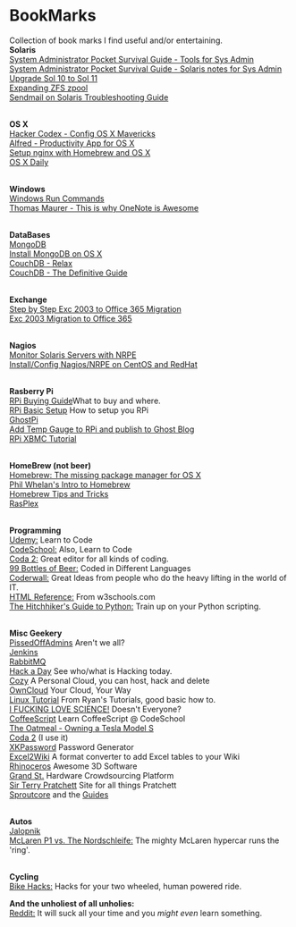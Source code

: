 BookMarks
=========

Collection of book marks I find useful and/or entertaining. 
<br><b>Solaris</b>
<br><a href="http://users.cis.fiu.edu/~tho01/psg/tool.html">System Administrator Pocket Survival Guide - Tools for Sys Admin</a>
<br><a href="http://users.cis.fiu.edu/~tho01/psg/sol.html">System Administrator Pocket Survival Guide - Solaris notes for Sys Admin</a>
<br><a href="http://rainbow.chard.org/2012/01/16/upgrading-solaris-10-to-solaris-11-things-you-should-know/">Upgrade Sol 10 to Sol 11</a>
<br><a href="http://jsosic.wordpress.com/2013/01/01/expanding-zfs-zpool-raid/">Expanding ZFS zpool</a>
<br><a href="http://thegeekdiary.com/the-ultimate-solaris-sendmail-troubleshooting-guide/">Sendmail on Solaris Troubleshooting Guide</a>


<br><b>OS X</b>
<br><a href="http://hackercodex.com/guide/mac-osx-mavericks-10.9-configuration/">Hacker Codex - Config OS X Mavericks</a>
<br><a href="http://www.alfredapp.com/">Alfred - Productivity App for OS X</a>
<br><a href="http://paulherron.com/blog/simple_nginx_setup_with_homebrew/">Setup nginx with Homebrew and OS X</a>
<br><a href="http://osxdaily.com/">OS X Daily</a>


<br><b>Windows</b>
<br><a href="http://community.spiceworks.com/how_to/show/88456-windows-run-commands#comments">Windows Run Commands</a>
<br><a href="http://www.thomasmaurer.ch/2014/02/this-is-why-onenote-is-awesome/">Thomas Maurer - This is why OneNote is Awesome</a>


<br><b>DataBases</b>
<br><a href="http://www.mongodb.org/">MongoDB</a>
<br><a href="http://docs.mongodb.org/manual/tutorial/install-mongodb-on-os-x/">Install MongoDB on OS X</a>
<br><a href="http://couchdb.apache.org">CouchDB - Relax</a>
<br><a href="http://guide.couchdb.org/editions/1/en/index.html">CouchDB - The Definitive Guide</a>


<br><b>Exchange</b>
<br><a href="http://blogs.technet.com/b/canitpro/archive/2013/05/31/step-by-step-migration-of-exchange-2003-server-to-office-365.aspx">Step by Step Exc 2003 to Office 365 Migration</a>
<br><a href="http://office365support.ca/exchange-2003-cutover-migration-to-the-new-office-365/">Exc 2003 Migration to Office 365</a>


<br><b>Nagios</b>
<br><a href="http://linuxdrops.com/how-to-monitor-remote-solaris-server-using-nagios-nrpe/">Monitor Solaris Servers with NRPE</a>
<br><a href="http://sharadchhetri.com/2013/03/02/how-to-install-and-configure-nagios-nrpe-in-centos-and-red-hat/">Install/Config Nagios/NRPE on CentOS and RedHat</a>


<br><b>Rasberry Pi</b>
<br><a href="http://elinux.org/RPi_Buying_Guide"> RPi Buying Guide</a>What to buy and where. 
<br><a href="http://elinux.org/RPi_Hardware_Basic_Setup#Typical_Hardware_You_Will_Need"> RPi Basic Setup</a> How to setup you RPi
<br><a href="http://ghostpi.org/">GhostPi</a>
<br><a href="http://kimondo.co.uk/plotting-cpu-temperature-ghost/">Add Temp Gauge to RPi and publish to Ghost Blog</a>
<br><a href="http://mymediaexperience.com/raspberry-pi-xbmc-with-raspbmc/">RPi XBMC Tutorial</a>


<br><b>HomeBrew (not beer)</b>
<br><a href="http://brew.sh">Homebrew: The missing package manager for OS X</a>
<br><a href="http://www.bigfastblog.com/homebrew-intro-to-the-mac-os-x-package-installer">Phil Whelan's Intro to Homebrew</a>
<br><a href="https://github.com/Homebrew/homebrew/wiki/Tips-N%27-Tricks">Homebrew Tips and Tricks</a>
<br><a href="http://www.rasplex.com/">RasPlex</a>


<br><b>Programming</b>
<br><a href="https://www.udemy.com/">Udemy:</a> Learn to Code
<br><a href="https://www.codeschool.com">CodeSchool:</a> Also, Learn to Code
<br><a href="https://panic.com/coda/">Coda 2:</a> Great editor for all kinds of coding.
<br><a href="http://www.99-bottles-of-beer.net">99 Bottles of Beer:</a> Coded in Different Languages
<br><a href="https://coderwall.com/welcome">Coderwall:</a> Great Ideas from people who do the heavy lifting in the world of IT. 
<br><a href="http://www.w3schools.com/tags/default.asp">HTML Reference:</a> From w3schools.com
<br><a href="http://docs.python-guide.org/en/latest/">The Hitchhiker's Guide to Python:</a> Train up on your Python scripting. 


<br><b>Misc Geekery</b>
<br><a href="http://pissedoffadmins.com">PissedOffAdmins</a> Aren't we all?
<br><a href="http://jenkins-ci.org">Jenkins</a>
<br><a href="http://www.rabbitmq.com/">RabbitMQ</a> 
<br><a href="http://hackaday.com/">Hack a Day</a> See who/what is Hacking today. 
<br><a href="http://cozy.io">Cozy</a> A Personal Cloud, you can host, hack and delete
<br><a href="http://owncloud.org">OwnCloud</a> Your Cloud, Your Way
<br><a href="http://ryanstutorials.net/linuxtutorial/">Linux Tutorial</a> From Ryan's Tutorials, good basic how to. 
<br><a href="http://www.iflscience.com/">I FUCKING LOVE SCIENCE!</a> Doesn't Everyone?
<br><a href="http://coffeescript.codeschool.com/?utm_source=github&utm_medium=coffeescript_option&utm_campaign=trygit">CoffeeScript</a> Learn CoffeeScript @ CodeSchool
<br><a href="http://theoatmeal.com/comics/tesla_model_s">The Oatmeal - Owning a Tesla Model S</a>
<br><a href="https://panic.com/coda/buy.html">Coda 2</a> (I use it)
<br><a href="https://www.xkpasswd.net/c/index.cgi">XKPassword</a> Password Generator
<br><a href="http://excel2wiki.net">Excel2Wiki</a> A format converter to add Excel tables to your Wiki
<br><a href="http://www.rhino3d.com">Rhinoceros</a> Awesome 3D Software
<br><a href="https://grandst.com/">Grand St.</a> Hardware Crowdsourcing Platform
<br><a href="http://www.terrypratchettbooks.com">Sir Terry Pratchett</a> Site for all things Pratchett
<br><a href="http://sproutcore.com">Sproutcore</a> and the <a href="http://guides.sproutcore.com">Guides</a>


<br><b>Autos</b>
<br><a href="http://jalopnik.com/">Jalopnik</a>
<br><a href="https://www.youtube.com/watch?v=E9IWiTpWeiM">McLaren P1 vs. The Nordschleife:</a> The mighty McLaren hypercar runs the 'ring'. 


<br><b>Cycling</b>
<br><a href="http://www.bikehacks.com/bikehacks/">Bike Hacks:</a> Hacks for your two wheeled, human powered ride. 


<b>And the unholiest of all unholies:</b>
<br><a href="http://www.reddit.com/">Reddit:</a> It will suck all your time and you <i>might even</i> learn something. 





